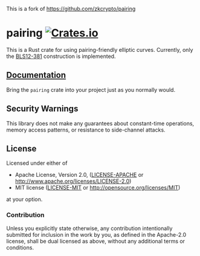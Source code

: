 This is a fork of https://github.com/zkcrypto/pairing

# pairing [![Crates.io](https://img.shields.io/crates/v/pairing.svg)](https://crates.io/crates/pairing) #

This is a Rust crate for using pairing-friendly elliptic curves. Currently, only the [BLS12-381](https://z.cash/blog/new-snark-curve.html) construction is implemented.

## [Documentation](https://docs.rs/pairing/)

Bring the `pairing` crate into your project just as you normally would.

## Security Warnings

This library does not make any guarantees about constant-time operations, memory access patterns, or resistance to side-channel attacks.

## License

Licensed under either of

 * Apache License, Version 2.0, ([LICENSE-APACHE](LICENSE-APACHE) or http://www.apache.org/licenses/LICENSE-2.0)
 * MIT license ([LICENSE-MIT](LICENSE-MIT) or http://opensource.org/licenses/MIT)

at your option.

### Contribution

Unless you explicitly state otherwise, any contribution intentionally
submitted for inclusion in the work by you, as defined in the Apache-2.0
license, shall be dual licensed as above, without any additional terms or
conditions.
